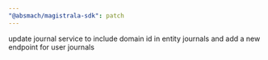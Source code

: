 ```yaml
---
"@absmach/magistrala-sdk": patch
---
```


update journal service to include domain id in entity journals and add a new endpoint for user journals
